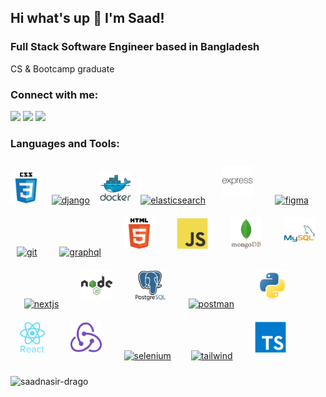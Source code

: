 ## Hi what's up 👋 I'm Saad!
<h3>Full Stack Software Engineer based in Bangladesh</h3>
<p>CS & Bootcamp graduate</p>

<h3 align="left">Connect with me:</h3>
 
<div> 
  <a href="https://leetcode.com/u/snasir2194/" target="_blank"><img src="https://img.shields.io/badge/LeetCode-000000?style=for-the-badge&logo=LeetCode&logoColor=#d16c06" height="35" target="_blank"></a>
  <a href="https://linkedin.com/in/saad-nasir-152bb7212"><img src="https://img.shields.io/badge/-LinkedIn-%230077B2?style=for-the-badge&logo=linkedin&logoColor=white" height="35"target="_blank"></a>
  <a href = "https://mail.google.com/mail/?view=cm&fs=1&to=snasir2194@gmail.com&tf=1"><img src="https://img.shields.io/badge/-Gmail-000000?style=for-the-badge&logo=gmail&logoColor=#ff0000" height="35" target="_blank"></a>
</div>

<h3 align="left">Languages and Tools:</h3>
<p align="left"> 
<a href="https://www.w3schools.com/css/" target="_blank" rel="noreferrer" ><img src="https://raw.githubusercontent.com/devicons/devicon/master/icons/css3/css3-original-wordmark.svg" alt="css3" width="50" height="50"/></a>&nbsp;&nbsp;&nbsp;
<a href="https://www.djangoproject.com/" target="_blank" rel="noreferrer"><img src="https://cdn.worldvectorlogo.com/logos/django.svg" alt="django" width="50" height="50"/></a>&nbsp;&nbsp;&nbsp;
<a href="https://www.docker.com/" target="_blank" rel="noreferrer" ><img src="https://raw.githubusercontent.com/devicons/devicon/master/icons/docker/docker-original-wordmark.svg" alt="docker" width="50" height="50"/></a>&nbsp;&nbsp;&nbsp;
<a href="https://www.elastic.co" target="_blank" rel="noreferrer" ><img src="https://www.vectorlogo.zone/logos/elastic/elastic-icon.svg" alt="elasticsearch" width="50" height="50"/></a>&nbsp;&nbsp;&nbsp;
<a href="https://expressjs.com" target="_blank" rel="noreferrer" ><img src="https://raw.githubusercontent.com/devicons/devicon/master/icons/express/express-original-wordmark.svg" alt="express" width="50" height="50" style="margin: 10px"/></a>&nbsp;&nbsp;&nbsp;
<a href="https://www.figma.com/" target="_blank" rel="noreferrer" ><img src="https://www.vectorlogo.zone/logos/figma/figma-icon.svg" alt="figma" width="50" height="50" style="margin: 10px"/></a>&nbsp;&nbsp;&nbsp;
<a href="https://git-scm.com/" target="_blank" rel="noreferrer" ><img src="https://www.vectorlogo.zone/logos/git-scm/git-scm-icon.svg" alt="git" width="50" height="50" style="margin: 10px"/></a>&nbsp;&nbsp;&nbsp;
<a href="https://graphql.org" target="_blank" rel="noreferrer" ><img src="https://www.vectorlogo.zone/logos/graphql/graphql-icon.svg" alt="graphql" width="50" height="50" style="margin: 10px"/></a>&nbsp;&nbsp;&nbsp;
<a href="https://www.w3.org/html/" target="_blank" rel="noreferrer" ><img src="https://raw.githubusercontent.com/devicons/devicon/master/icons/html5/html5-original-wordmark.svg" alt="html5" width="50" height="50" style="margin: 10px"/></a>&nbsp;&nbsp;&nbsp;
<a href="https://developer.mozilla.org/en-US/docs/Web/JavaScript" target="_blank" rel="noreferrer" ><img src="https://raw.githubusercontent.com/devicons/devicon/master/icons/javascript/javascript-original.svg" alt="javascript" width="50" height="50" style="margin: 10px"/></a>&nbsp;&nbsp;&nbsp;
<a href="https://www.mongodb.com/" target="_blank" rel="noreferrer" ><img src="https://raw.githubusercontent.com/devicons/devicon/master/icons/mongodb/mongodb-original-wordmark.svg" alt="mongodb" width="50" height="50" style="margin: 10px"/></a>&nbsp;&nbsp;&nbsp;
<a href="https://www.mysql.com/" target="_blank" rel="noreferrer" ><img src="https://raw.githubusercontent.com/devicons/devicon/master/icons/mysql/mysql-original-wordmark.svg" alt="mysql" width="50" height="50" style="margin: 10px"/></a>&nbsp;&nbsp;
<a href="https://nextjs.org/" target="_blank" rel="noreferrer" ><img src="https://cdn.worldvectorlogo.com/logos/nextjs-2.svg" alt="nextjs" width="50" height="50" style="margin: 10px"/></a>&nbsp;&nbsp;&nbsp;
<a href="https://nodejs.org" target="_blank" rel="noreferrer" ><img src="https://raw.githubusercontent.com/devicons/devicon/master/icons/nodejs/nodejs-original-wordmark.svg" alt="nodejs" width="50" height="50" style="margin: 10px"/></a>&nbsp;&nbsp;&nbsp;
<a href="https://www.postgresql.org" target="_blank" rel="noreferrer" ><img src="https://raw.githubusercontent.com/devicons/devicon/master/icons/postgresql/postgresql-original-wordmark.svg" alt="postgresql" width="50" height="50" style="margin: 10px"/></a>&nbsp;&nbsp;&nbsp;
<a href="https://postman.com" target="_blank" rel="noreferrer" ><img src="https://www.vectorlogo.zone/logos/getpostman/getpostman-icon.svg" alt="postman" width="50" height="50" style="margin: 10px"/></a>&nbsp;&nbsp;&nbsp;
<a href="https://www.python.org" target="_blank" rel="noreferrer" ><img src="https://raw.githubusercontent.com/devicons/devicon/master/icons/python/python-original.svg" alt="python" width="50" height="50" style="margin: 10px"/></a>&nbsp;&nbsp;&nbsp;
<a href="https://reactjs.org/" target="_blank" rel="noreferrer" ><img src="https://raw.githubusercontent.com/devicons/devicon/master/icons/react/react-original-wordmark.svg" alt="react" width="50" height="50" style="margin: 10px"/></a>&nbsp;&nbsp;&nbsp;
<a href="https://redux.js.org" target="_blank" rel="noreferrer" ><img src="https://raw.githubusercontent.com/devicons/devicon/master/icons/redux/redux-original.svg" alt="redux" width="50" height="50" style="margin: 10px"/></a>&nbsp;&nbsp;&nbsp;
<a href="https://www.selenium.dev" target="_blank" rel="noreferrer" ><img src="https://raw.githubusercontent.com/detain/svg-logos/780f25886640cef088af994181646db2f6b1a3f8/svg/selenium-logo.svg" alt="selenium" width="50" height="50" style="margin: 10px"/></a>&nbsp;&nbsp;
<a href="https://tailwindcss.com/" target="_blank" rel="noreferrer" ><img src="https://www.vectorlogo.zone/logos/tailwindcss/tailwindcss-icon.svg" alt="tailwind" width="50" height="50" style="margin: 10px"/></a>&nbsp;&nbsp;&nbsp;
<a href="https://www.typescriptlang.org/" target="_blank" rel="noreferrer" ><img src="https://raw.githubusercontent.com/devicons/devicon/master/icons/typescript/typescript-original.svg" alt="typescript" width="50" height="50" style="margin: 10px"/></a>&nbsp;&nbsp;&nbsp;
</p>

<p><img align="left" src="https://github-readme-stats.vercel.app/api/top-langs?username=saadnasir-drago&show_icons=true&locale=en&layout=compact" alt="saadnasir-drago" /></p>

<!-- <p>&nbsp;<img align="center" src="https://github-readme-stats.vercel.app/api?username=saadnasir-drago&show_icons=true&locale=en" alt="saadnasir-drago" /></p> -->
